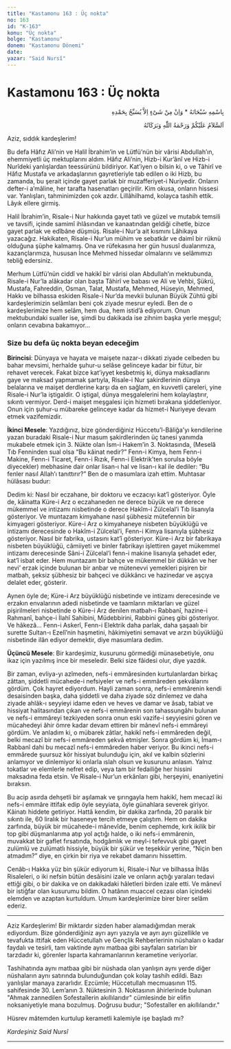 ```yaml
---
title: "Kastamonu 163 : Üç nokta"
no: 163
id: "K-163"
konu: "Üç nokta"
bolge: "Kastamonu"
donem: "Kastamonu Dönemi"
date: 
yazar: "Said Nursî"
---
```


# Kastamonu 163 : Üç nokta

<p class="arabic" dir="rtl" title="Meal: “Subhân Allah’ın adıyla” * “Hiçbir şey yoktur ki O'nu hamd ile tesbih etmesin” [İsrâ 17:44]">بِاسْمِهِ سُبْحَانَهُ * وَاِنْ مِنْ شَىْءٍ اِلاَّ يُسَبِّحُ بِحَمْدِهِ</p>

<p class="arabic" dir="rtl" title="Meal: “Allah’ın selâmı, rahmeti ve bereketleri, üzerinize olsun.”">اَلسَّلاَمُ عَلَيْكُمْ وَرَحْمَةُ اللّٰهِ وَبَرَكَاتُهُ</p>

Aziz, sıddık kardeşlerim!

Bu defa Hâfız Ali’nin ve Halil İbrahim’in ve Lütfü’nün bir vârisi Abdullah’ın, ehemmiyetli üç mektuplarını aldım. Hâfız Ali’nin, Hizb-i Kur’ânî ve Hizb-i Nurîdeki yanlışlardan teessürünü bildiriyor. Kat’iyen o bilsin ki, o ve Tâhirî ve Hâfız Mustafa ve arkadaşlarının gayretleriyle tab edilen o iki Hizb, bu zamanda, bu şerait içinde gayet parlak bir muzafferiyet-i Nuriyedir. Onların defter-i a’mâline, her tarafta hasenatları geçirilir. Kim okusa, onların hissesi var. Yanlışları, tahminimizden çok azdır. Lillâhilhamd, kolayca tashih ettik. Lâyık ellere girmiş.

Halil İbrahim’in, Risale-i Nur hakkında gayet tatlı ve güzel ve mutabık temsili ve tavsifi, içinde samimî ihlâsından ve kanaatından geldiği cihetle, bizce gayet parlak ve edîbâne düşmüş. Risale-i Nur’a ait kısmını Lâhikaya yazacağız. Hakikaten, Risale-i Nur’un mühim ve sebatkâr ve daimî bir rüknü olduğuna şüphe kalmamış. Ona ve rüfekasına her gün hususî dualarımıza, kazançlarımıza, hususan İnce Mehmed hissedar olmalarını ve selâmımızı tebliğ edersiniz.

Merhum Lütfü’nün ciddî ve hakikî bir vârisi olan Abdullah’ın mektubunda, Risale-i Nur’la alâkadar olan başta Tâhirî ve babası ve Ali ve Vehbi, Şükrü, Mustafa, Fahreddin, Osman, Talat, Mustafa, Mehmed, Hüseyin, Mehmed, Hakkı ve bilhassa eskiden Risale-i Nur’da mevkii bulunan Büyük Zühtü gibi kardeşlerimizin selâmları beni çok ziyade mesrur eyledi. Ben de o kardeşlerimize hem selâm, hem dua, hem istid’â ediyorum. Onun mektubundaki sualler ise, şimdi bu dakikada ise zihnim başka yerle meşgul; onların cevabına bakamıyor…

### Size bu defa üç nokta beyan edeceğim

**Birincisi**: Dünyaya ve hayata ve maişete nazar-ı dikkati ziyade celbeden bu bahar mevsimi, herhalde şuhur-u selâse gelinceye kadar bir fütur, bir rehavet verecek. Fakat bizce kat’iyyet kesbetmiş ki, dünya maksadlarını gaye ve maksad yapmamak şartıyla, Risale-i Nur şakirdlerinin dünya belalarına ve maişet derdlerine karşı da en sağlam, en kuvvetli çareleri, yine Risale-i Nur’la iştigaldir. O iştigal, dünya meşgalelerini hem kolaylaştırır, sıkıntı vermiyor. Derd-i maişet meşgalesi için hizmeti bırakana şiddetleniyor. Onun için şuhur-u mübareke gelinceye kadar da hizmet-i Nuriyeye devam etmek vazifemizdir.

**İkinci Mesele**: Yazdığınız, bize gönderdiğiniz Hüccetu’l-Bâliğa'yı kendilerine yazan buradaki Risale-i Nur masum şakirdlerinden üç tanesi yanımda mukabele etmek için 3. Nükte olan İsm-i Hakem’in 3. Noktasında, (Meselâ Tıb Fenninden sual olsa “Bu kâinat nedir?” Fenn-i Kimya, hem Fenn-i Makine, Fenn-i Ticaret, Fenn-i Rızık, Fenn-i Elektrik’ten sorulsa böyle diyecekler) mebhasine dair onlar lisan-ı hal ve lisan-ı kal ile dediler: “Bu fenler nasıl Allah’ı tanıttırır?” Ben de o masumlara izah ettim. Muhtasar hülâsası budur:

Dedim ki: Nasıl bir eczahane, bir doktoru ve eczacıyı kat’î gösteriyor. Öyle de, kâinatta Küre-i Arz o eczahaneden ne derece büyük ve ne derece mükemmel ve intizamı nisbetinde o derece Hakîm-i Zülcelal’i Tıb lisanıyla gösteriyor. Ve muntazam kimyahane nasıl şübhesiz mütefennin bir kimyageri gösteriyor. Küre-i Arz o kimyahaneye nisbeten büyüklüğü ve intizamı derecesinde o Hakîm-i Zülcelal’i, Fenn-i Kimya lisanıyla şübhesiz gösteriyor. Nasıl bir fabrika, ustasını kat’î gösteriyor. Küre-i Arz bir fabrikaya nisbeten büyüklüğü, câmiiyeti ve binler fabrikayı işlettiren gayet mükemmel intizamı derecesinde Sâni-i Zülcelal’i fenn-i makine lisanıyla şehadet eder, kat’î isbat eder. Hem muntazam bir bahçe ve mükemmel bir dükkân ve her nevi’ erzak içinde bulunan bir anbar ve mütenevvi yemekleri pişiren bir matbah, şeksiz şübhesiz bir bahçeci ve dükkâncı ve hazinedar ve aşçıya delalet eder, gösterir.

Aynen öyle de; Küre-i Arz büyüklüğü nisbetinde ve intizamı derecesinde ve erzakın envalarının adedi nisbetinde ve taamların miktarları ve güzel pişirilmeleri nisbetinde o Küre-i Arz denilen matbah-ı Rabbanî, hazine-i Rahmanî, bahçe-i İlahî Sahibini, Müdebbirini, Rabbini güneş gibi gösteriyor. Ve hâkezâ… Fenn-i Askerî, Fenn-i Elektrik daha parlak, daha şaşaalı bir surette Sultan-ı Ezelî’nin haşmetini, hâkimiyetini semavat ve arzın büyüklüğü nisbetinde ilân ediyor demektir, diye masumlara dedim.

**Üçüncü Mesele**: Bir kardeşimiz, kusurunu görmediği münasebetiyle, onu ikaz için yazılmış ince bir meseledir. Belki size fâidesi olur, diye yazdık.

Bir zaman, evliya-yı azîmeden, nefs-i emmâresinden kurtulanlardan birkaç zâttan, şiddetli mücahede-i nefsiyeler ve nefs-i emmâreden şekvâlarını gördüm. Çok hayret ediyordum. Hayli zaman sonra, nefs-i emmârenin kendi desaisinden başka, daha şiddetli ve daha ziyade söz dinlemez ve daha ziyade ahlâk-ı seyyieyi idame eden ve heves ve damar ve âsab, tabiat ve hissiyat halitasından çıkan ve nefs-i emmârenin son tahassungâhı bulunan ve nefs-i emmâreyi tezkiyeden sonra onun eski vazife-i seyyiesini gören ve mücahedeyi âhir ömre kadar devam ettiren bir mânevî nefs-i emmâreyi gördüm. Ve anladım ki, o mübarek zâtlar, hakikî nefs-i emmâreden değil, belki mecazî bir nefs-i emmâreden şekvâ etmişler. Sonra gördüm ki, İmam-ı Rabbanî dahi bu mecazî nefs-i emmâreden haber veriyor. Bu ikinci nefs-i emmârede şuursuz kör hissiyat bulunduğu için, akıl ve kalbin sözlerini anlamıyor ve dinlemiyor ki onlarla ıslah olsun ve kusurunu anlasın. Yalnız tokatlar ve elemlerle nefret edip, veya tam bir fedailiğe her hissini maksadına feda etsin. Ve Risale-i Nur’un erkânları gibi, herşeyini, enaniyetini bıraksın.

Bu acip asırda dehşetli bir aşılamak ve şırıngayla hem hakikî, hem mecazî iki nefs-i emmâre ittifak edip öyle seyyiata, öyle günahlara severek giriyor. Kâinatı hiddete getiriyor. Hattâ kendim, bir dakika zarfında, 20 paralık bir sıkıntı ile, 60 liralık bir haseneye tercih etmeye çalıştım. Hem on dakika zarfında, büyük bir mücahede-i mânevîde, benim cephemde, kırk ikilik bir top gibi düşmanlarıma atıp yol açtığı halde, o iki nefs-i emmârenin, muvakkat bir gaflet fırsatında, hodgâmlık ve meyl-i tefevvuk gibi gayet zulümlü ve zulümatlı hissiyle, büyük bir şükür ve teşekkür yerine, “Niçin ben atmadım?” diye, en çirkin bir riya ve rekabet damarını hissettim.

Cenâb-ı Hakka yüz bin şükür ediyorum ki, Risale-i Nur ve bilhassa İhlâs Risaleleri, o iki nefsin bütün desâisini izale ve onların açtığı yaraları tedavi ettiği gibi, o bir dakika ve on dakikadaki hâletleri birden izale etti. Ve mânevî bir istiğfar olan kusurumu bildim. O hatânın muaccel cezası olan içindeki elemden ve azaptan kurtuldum. Umum kardeşlerimize birer birer selâm ederiz.

***

Aziz Kardeşlerim! Bir miktardır sizden haber alamadığımdan merak ediyordum. Bize gönderdiğiniz ayrı ayrı yazıyla ve ayrı ayrı güzellikle ve tevafukta ittifak eden Hüccetullah ve Gençlik Rehberlerinin nüshaları o kadar faydalı ve tesirli, tam vaktinde aynı matbaa gibi sayfaları satırları bir tarzdadır ki, görenler Isparta kahramanlarının kerametine veriyorlar.

Tashihatında aynı matbaa gibi bir nüshada olan yanlışın aynı yerde diğer nüshaların aynı satırında bulunduğundan çok kolay tashih edildi. Bazı yanlışlar manaya zararlıdır. Ezcümle; Hüccetullah mecmuasının 115. sahifesinde 30. Lem’anın 3. Nüktesinin 3. Noktasının âhirlerinde bulunan "Ahmak zannedilen Sofestaîlerin akıllılarıdır" cümlesinde bir elifin noksaniyetiyle mana bozulmuş. Doğrusu budur; "Sofestaîler en akıllılarıdır."

Hüsrev mâtemden kurtulup kerametli kalemiyle işe başladı mı?

*Kardeşiniz*
*Said Nursî*

***

